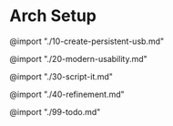 # Arch Setup

@import "./10-create-persistent-usb.md"

@import "./20-modern-usability.md"

@import "./30-script-it.md"

@import "./40-refinement.md"

@import "./99-todo.md"
